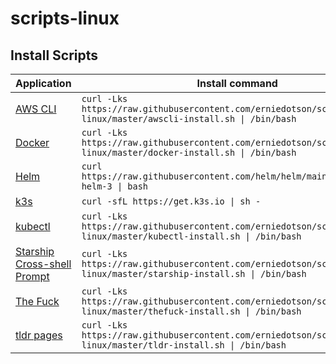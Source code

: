 # scripts-linux

## Install Scripts

| Application | Install command |
| ----------- | --------------- |
| [AWS CLI](https://docs.aws.amazon.com/cli/) | `curl -Lks https://raw.githubusercontent.com/erniedotson/scripts-linux/master/awscli-install.sh \| /bin/bash` |
| [Docker](https://www.docker.com/) | `curl -Lks https://raw.githubusercontent.com/erniedotson/scripts-linux/master/docker-install.sh \| /bin/bash` |
| [Helm](https://helm.sh/docs/intro/install/#from-script) | `curl https://raw.githubusercontent.com/helm/helm/main/scripts/get-helm-3 \| bash` |
| [k3s](https://docs.k3s.io/quick-start) | `curl -sfL https://get.k3s.io \| sh -` |
| [kubectl](https://kubernetes.io/docs/reference/kubectl/) | `curl -Lks https://raw.githubusercontent.com/erniedotson/scripts-linux/master/kubectl-install.sh \| /bin/bash` |
| [Starship Cross-shell Prompt](https://starship.rs/) | `curl -Lks https://raw.githubusercontent.com/erniedotson/scripts-linux/master/starship-install.sh \| /bin/bash ` |
| [The Fuck](https://github.com/nvbn/thefuck) | `curl -Lks https://raw.githubusercontent.com/erniedotson/scripts-linux/master/thefuck-install.sh \| /bin/bash` |
| [tldr pages](https://tldr.sh) | `curl -Lks https://raw.githubusercontent.com/erniedotson/scripts-linux/master/tldr-install.sh \| /bin/bash` |
